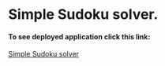 # Simple Sudoku solver.


#### To see deployed application click this link:

 [Simple Sudoku solver](https://real-sudoku-solver.herokuapp.com/)

